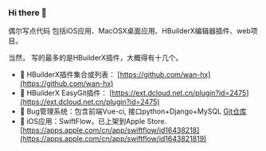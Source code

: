 ### Hi there 👋

<!--
**wan-dada/wan-dada** is a ✨ _special_ ✨ repository because its `README.md` (this file) appears on your GitHub profile.

Here are some ideas to get you started:

- 🔭 I’m currently working on ...
- 🌱 I’m currently learning ...
- 👯 I’m looking to collaborate on ...
- 🤔 I’m looking for help with ...
- 💬 Ask me about ...
- 📫 How to reach me: ...
- 😄 Pronouns: ...
- ⚡ Fun fact: ...
-->

偶尔写点代码 包括iOS应用、MacOSX桌面应用、HBuilderX编辑器插件、web项目。

当然， 写的最多的是HBuilderX插件，大概得有十几个。

- 🌱 HBuilderX插件集合或列表： [https://github.com/wan-hx](https://github.com/wan-hx)
- 🌱 HBuilderX EasyGit插件： [https://ext.dcloud.net.cn/plugin?id=2475](https://ext.dcloud.net.cn/plugin?id=2475)
- 🌱 Bug管理系统：包含前端Vue-ci, 接口python+Django+MySQL [Git仓库](https://github.com/HereDesk)
-  iOS应用：SwiftFlow，已上架到Apple Store. [https://apps.apple.com/cn/app/swiftflow/id16438218](https://apps.apple.com/cn/app/swiftflow/id1643821819)
